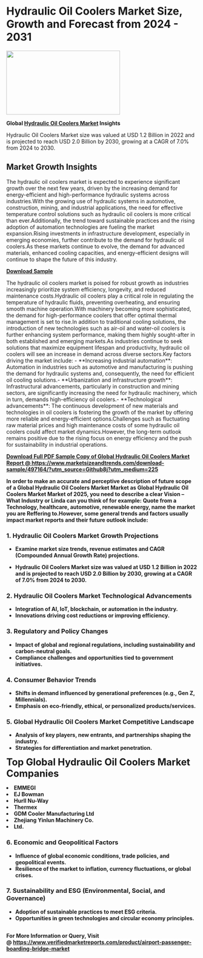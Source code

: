 <H1>Hydraulic Oil Coolers Market Size, Growth and Forecast from 2024 - 2031</H1><img class="aligncenter size-medium wp-image-584254" src="https://thirdeyenews.in/wp-content/uploads/2024/09/Global-Market-Research-300x168.jpeg" alt="" width="300" height="168" /><p><strong>Global&nbsp;<a href="https://www.marketsizeandtrends.com/download-sample/497164/?utm_source=Github8j?utm_medium=225">Hydraulic Oil Coolers Market</a> Insights</strong></p><p>Hydraulic Oil Coolers Market size was valued at USD 1.2 Billion in 2022 and is projected to reach USD 2.0 Billion by 2030, growing at a CAGR of 7.0% from 2024 to 2030.</p><p><h2>Market Growth Insights</h2> <p>The hydraulic oil coolers market is expected to experience significant growth over the next few years, driven by the increasing demand for energy-efficient and high-performance hydraulic systems across industries.With the growing use of hydraulic systems in automotive, construction, mining, and industrial applications, the need for effective temperature control solutions such as hydraulic oil coolers is more critical than ever.Additionally, the trend toward sustainable practices and the rising adoption of automation technologies are fueling the market expansion.Rising investments in infrastructure development, especially in emerging economies, further contribute to the demand for hydraulic oil coolers.As these markets continue to evolve, the demand for advanced materials, enhanced cooling capacities, and energy-efficient designs will continue to shape the future of this industry.</p> <p><strong><a href="#">Download Sample</a></strong></p> <p>The hydraulic oil coolers market is poised for robust growth as industries increasingly prioritize system efficiency, longevity, and reduced maintenance costs.Hydraulic oil coolers play a critical role in regulating the temperature of hydraulic fluids, preventing overheating, and ensuring smooth machine operation.With machinery becoming more sophisticated, the demand for high-performance coolers that offer optimal thermal management is set to rise.In addition to traditional cooling solutions, the introduction of new technologies such as air-oil and water-oil coolers is further enhancing system performance, making them highly sought-after in both established and emerging markets.As industries continue to seek solutions that maximize equipment lifespan and productivity, hydraulic oil coolers will see an increase in demand across diverse sectors.Key factors driving the market include: - **Increasing industrial automation**: Automation in industries such as automotive and manufacturing is pushing the demand for hydraulic systems and, consequently, the need for efficient oil cooling solutions.- **Urbanization and infrastructure growth**: Infrastructural advancements, particularly in construction and mining sectors, are significantly increasing the need for hydraulic machinery, which in turn, demands high-efficiency oil coolers.- **Technological advancements**: The continuous development of new materials and technologies in oil coolers is fostering the growth of the market by offering more reliable and energy-efficient options.Challenges such as fluctuating raw material prices and high maintenance costs of some hydraulic oil coolers could affect market dynamics.However, the long-term outlook remains positive due to the rising focus on energy efficiency and the push for sustainability in industrial operations.<p><strong><a href="#"></p><p><span class=""><strong>Download Full PDF Sample Copy of Global Hydraulic Oil Coolers Market Report</strong> @ <a href="https://www.marketsizeandtrends.com/download-sample/497164/?utm_source=Github8j?utm_medium=225" target="_blank">https://www.marketsizeandtrends.com/download-sample/497164/?utm_source=Github8j?utm_medium=225</a></span></p><p>In order to make an accurate and perceptive description of future scope of a Global&nbsp;Hydraulic Oil Coolers Market Market as Global&nbsp;Hydraulic Oil Coolers Market Market of 2025, you need to describe a clear Vision &ndash; What Industry or Linda can you think of for example: Quote from a Technology, healthcare, automotive, renewable energy, name the market you are Reffering to.However, some general trends and factors usually impact market reports and their future outlook include:</p><h3>1.&nbsp;<strong>Hydraulic Oil Coolers Market Growth Projections</strong></h3><ul><li>Examine market size trends, revenue estimates and CAGR (Compounded Annual Growth Rate) projections.</li><li><p>Hydraulic Oil Coolers Market size was valued at USD 1.2 Billion in 2022 and is projected to reach USD 2.0 Billion by 2030, growing at a CAGR of 7.0% from 2024 to 2030.</p></li></ul><h3>2.&nbsp;<strong>Hydraulic Oil Coolers Market Technological Advancements</strong></h3><ul><li>Integration of AI, IoT, blockchain, or automation in the industry.</li><li>Innovations driving cost reductions or improving efficiency.</li></ul><h3>3.&nbsp;<strong>Regulatory and Policy Changes</strong></h3><ul><li>Impact of global and regional regulations, including sustainability and carbon-neutral goals.</li><li>Compliance challenges and opportunities tied to government initiatives.</li></ul><h3>4.&nbsp;<strong>Consumer Behavior Trends</strong></h3><ul><li>Shifts in demand influenced by generational preferences (e.g., Gen Z, Millennials).</li><li>Emphasis on eco-friendly, ethical, or personalized products/services.</li></ul><h3>5.&nbsp;<strong>Global Hydraulic Oil Coolers Market Competitive Landscape</strong></h3><ul><li>Analysis of key players, new entrants, and partnerships shaping the industry.</li><li>Strategies for differentiation and market penetration.</li></ul><p data-pm-slice="1 1 []"><span style="color: inherit; font-family: inherit; font-size: 25px;">Top Global Hydraulic Oil Coolers Market Companies</span></p><div class="" data-test-id=""><p><li>EMMEGI</li><li> EJ Bowman</li><li> Hurll Nu-Way</li><li> Thermex</li><li> GDM Cooler Manufacturing Ltd</li><li> Zhejiang Yinlun Machinery Co.</li><li> Ltd.</li></p></div><h3>6.&nbsp;<strong>Economic and Geopolitical Factors</strong></h3><ul><li>Influence of global economic conditions, trade policies, and geopolitical events.</li><li>Resilience of the market to inflation, currency fluctuations, or global crises.</li></ul><h3>7.&nbsp;<strong>Sustainability and ESG (Environmental, Social, and Governance)</strong></h3><ul><li>Adoption of sustainable practices to meet ESG criteria.</li><li>Opportunities in green technologies and circular economy principles.</li></ul><h2><strong style="font-size: 14px;">For More Information or Query, Visit @&nbsp;</strong><a style="background-color: #ffffff; font-size: 14px;" href="https://www.marketsizeandtrends.com/report/hydraulic-oil-coolers-market/" target="_blank">https://www.verifiedmarketreports.com/product/airport-passenger-boarding-bridge-market</a></h2>